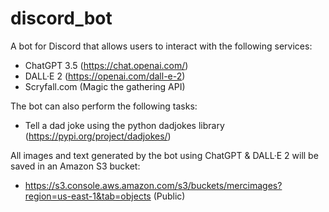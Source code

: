 # discord_bot
A bot for Discord that allows users to interact with the following services:
- ChatGPT 3.5 (https://chat.openai.com/)
- DALL·E 2 (https://openai.com/dall-e-2)
- Scryfall.com (Magic the gathering API)

The bot can also perform the following tasks:
- Tell a dad joke using the python dadjokes library (https://pypi.org/project/dadjokes/)

All images and text generated by the bot using ChatGPT & DALL·E 2 will be saved in an Amazon S3 bucket:
- https://s3.console.aws.amazon.com/s3/buckets/mercimages?region=us-east-1&tab=objects (Public)

